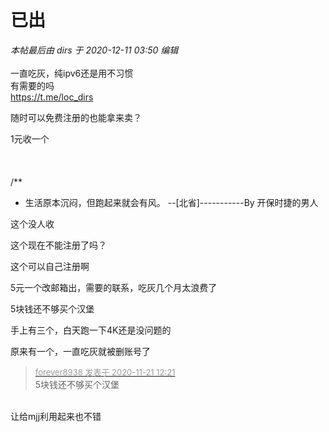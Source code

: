 # 已出


<i class="pstatus"> 本帖最后由 dirs 于 2020-12-11 03:50 编辑 </i><br />
<br />
一直吃灰，纯ipv6还是用不习惯<br />
有需要的吗<br />
https://t.me/loc_dirs

随时可以免费注册的也能拿来卖？

1元收一个<br />
<br />
<br />
<br />
/**<br />
 * 生活原本沉闷，但跑起来就会有风。 --[北省]-----------By 开保时捷的男人

这个没人收

这个现在不能注册了吗？<br />


这个可以自己注册啊

5元一个改邮箱出，需要的联系，吃灰几个月太浪费了

5块钱还不够买个汉堡

手上有三个，白天跑一下4K还是没问题的

原来有一个，一直吃灰就被删账号了

<div class="quote"><blockquote><font size="2"><a href="https://www.hostloc.com/forum.php?mod=redirect&amp;goto=findpost&amp;pid=9491283&amp;ptid=769419" target="_blank"><font color="#999999">forever8938 发表于 2020-11-21 12:21</font></a></font><br />
5块钱还不够买个汉堡</blockquote></div><br />
让给mjj利用起来也不错
